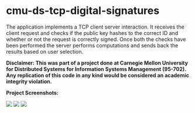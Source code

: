 # cmu-ds-tcp-digital-signatures

The application implements a TCP client server interaction. It receives the client request and checks if the public key hashes to the correct ID and whether or not the request is correctly signed. Once both the checks have been performed the server performs computations and sends back the results based on user selection.

**Disclaimer: This was part of a project done at Carnegie Mellon University for Distributed Systems for Information Systems Management (95-702). Any replication of this code in any kind would be considered an academic integrity violation.**

**Project Screenshots:**

![](https://i.ibb.co/5cCh9FH/2-1.png)
![](https://i.ibb.co/kSDW7Qk/2-2.png)
![](https://i.ibb.co/2NjC99n/2-3.png)
